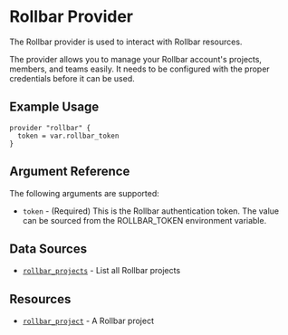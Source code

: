 Rollbar Provider
================

The Rollbar provider is used to interact with Rollbar resources.

The provider allows you to manage your Rollbar account's projects, members, and
teams easily. It needs to be configured with the proper credentials before it
can be used.


Example Usage
-------------

```hcl
provider "rollbar" {
  token = var.rollbar_token
}
```

Argument Reference
------------------

The following arguments are supported:

* `token` - (Required) This is the Rollbar authentication token. The value can be
  sourced from the ROLLBAR_TOKEN environment variable.


Data Sources
------------

* [`rollbar_projects`](data_source/rollbar_projects.md) - List all Rollbar projects


Resources
---------

* [`rollbar_project`](resources/rollbar_project.md) - A Rollbar project
